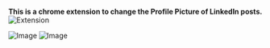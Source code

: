 


**This is a chrome extension to change the Profile Picture of LinkedIn posts.**
![Extension](https://github.com/AdityaDwivedi1611/LinkedIn-Profile-photo-Changer/blob/main/Screenshot%20(401).png)

![Image](https://github.com/AdityaDwivedi1611/LinkedIn-Profile-photo-Changer/blob/main/Screenshot%20(402).png)
![Image](https://github.com/AdityaDwivedi1611/LinkedIn-Profile-photo-Changer/blob/main/Screenshot%20(400).png)






